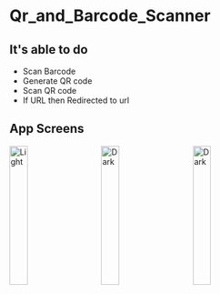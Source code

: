 # Qr_and_Barcode_Scanner

## It's able to do
* Scan Barcode
* Generate QR code
* Scan QR code
* If URL then Redirected to url

## App Screens
<p align="start">
  <img alt="Light" src="https://github.com/Zihadul-Islam-Fahim/qr_and_barcode_scanner/assets/82943440/4977ab1c-1c70-4bec-aa40-d0cf1984f0cb" width="25%">
&nbsp; &nbsp; &nbsp; &nbsp;
  <img alt="Dark" src="https://github.com/Zihadul-Islam-Fahim/qr_and_barcode_scanner/assets/82943440/59d4ae10-15ac-40c7-8b2d-8a578f73fb45" width="25%">
  &nbsp; &nbsp; &nbsp; &nbsp;
  <img alt="Dark" src="https://github.com/Zihadul-Islam-Fahim/qr_and_barcode_scanner/assets/82943440/7db0d762-2329-4f47-af00-42d108fce0b1" width="25%">
</p>


